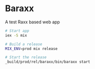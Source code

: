 # Baraxx

A test Raxx based web app

```sh
# Start app
iex -S mix

# Build a release
MIX_ENV=prod mix release

# Start the release
_build/prod/rel/baraxx/bin/baraxx start
```
